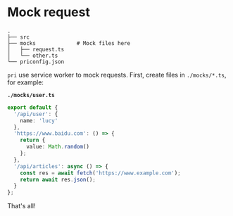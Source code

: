 # Mock request

```
.
├── src
├── mocks             # Mock files here
│   ├── request.ts
│   └── other.ts
└── priconfig.json
```

`pri` use service worker to mock requests. First, create files in `./mocks/*.ts`, for example:

**`./mocks/user.ts`**

```typescript
export default {
  '/api/user': {
    name: 'lucy'
  },
  'https://www.baidu.com': () => {
    return {
      value: Math.random()
    };
  },
  '/api/articles': async () => {
    const res = await fetch('https://www.example.com');
    return await res.json();
  }
};
```

That's all!
